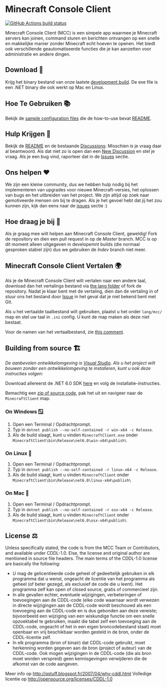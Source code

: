 Minecraft Console Client
========================

[![GitHub Actions build status](https://github.com/MCCTeam/Minecraft-Console-Client/actions/workflows/build-and-release.yml/badge.svg)](https://github.com/MCCTeam/Minecraft-Console-Client/releases/latest)

Minecraft Console Client (MCC) is een simpele app waarmee je Minecraft servers kan joinen, command sturen en berichten ontvangen op een snelle en makkelijke manier zonder Minecraft echt hoeven te openen. Het biedt ook verschillende geautomatiseerde functies die je kan aanzetten voor administratie en andere dingen.

## Download 🔽

Krijg het binary bestand van onze laatste [development build](https://github.com/MCCTeam/Minecraft-Console-Client/releases/latest).
De exe file is een .NET binary die ook werkt op Mac en Linux.

## Hoe Te Gebruiken  📚

Bekijk de [sample configuration files](MinecraftClient/config/) die de how-to-use bevat [README](https://github.com/MCCTeam/Minecraft-Console-Client/tree/master/MinecraftClient/config#minecraft-console-client-user-manual).

## Hulp Krijgen 🙋

Bekijk de [README](https://github.com/MCCTeam/Minecraft-Console-Client/tree/master/MinecraftClient/config#minecraft-console-client-user-manual) en de bestaande [Discussions](https://github.com/MCCTeam/Minecraft-Console-Client/discussions): Misschien is je vraag daar al beantwoord. Als dat niet zo is open dan een [New Discussion](https://github.com/MCCTeam/Minecraft-Console-Client/discussions/new) en stel je vraag. Als je een bug vind, raporteer dat in de [Issues](https://github.com/MCCTeam/Minecraft-Console-Client/issues) sectie.

## Ons helpen ❤️
 
We zijn een kleine community, dus we hebben hulp nodig bij het implementeren van upgrades voor nieuwe Minecraft-versies, het oplossen van bugs en het uitbreiden van het project. We zijn altijd op zoek naar gemotiveerde mensen om bij te dragen. Als je het gevoel hebt dat jij het zou kunnen zijn, kijk dan eens naar de [issues](https://github.com/MCCTeam/Minecraft-Console-Client/issues?q=is%3Aissue+is%3Aopen+label%3Awaiting-for%3Acontributor) sectie :)

## Hoe draag je bij 📝

Als je graag mee wilt helpen aan Minecraft Console Client, geweldig! Fork de repository en dien een pull request in op de *Master* branch. MCC is op dit moment alleen uitgegeven in developemnt builds (die normaal gesproken stabiel zijn) dus we gebruiken de *Indev* branch niet meer.

## Minecraft Console Client Vertalen 🌍

Als je de Minecraft Console Client wilt vertalen naar een andere taal, download dan het vertalings bestand via [the lang folder](https://github.com/MCCTeam/Minecraft-Console-Client/tree/master/MinecraftClient/Resources/lang) of fork de repository. Nadat je klaar bent met de vertaling, dien dan de vertaling in of stuur ons het bestand door [Issue](https://github.com/MCCTeam/Minecraft-Console-Client/issues) in het geval dat je niet bekend bent met Git.

Als u het vertaalde taalbestand wilt gebruiken, plaatst u het onder `lang/mcc/` map en stel uw taal in `.ini` config. U kunt de map maken als deze niet bestaat.

Voor de namen van het vertaalbestand, zie [this comment](https://github.com/MCCTeam/Minecraft-Console-Client/pull/1282#issuecomment-711150715).

## Building from source 🏗️

_De aanbevolen ontwikkelomgeving is [Visual Studio](https://visualstudio.microsoft.com/). Als u het project wilt bouwen zonder een ontwikkelomgeving te installeren, kunt u ook deze instructies volgen:_

Download allereerst de .NET 6.0 SDK [here](https://dotnet.microsoft.com/en-us/download) en volg de installatie-instructies.

Bemachtig een [zip of source code](https://github.com/MCCTeam/Minecraft-Console-Client/archive/master.zip), pak het uit en navigeer naar de `MinecraftClient` map.

### On Windows 🪟

1. Open een Terminal / Opdrachtprompt.
2. Typ in `dotnet publish --no-self-contained -r win-x64 -c Release`.
3. Als de build slaagt, kunt u vinden `MinecraftClient.exe` onder `MinecraftClient\bin\Release\net6.0\win-x64\publish\`

### On Linux 🐧

1. Open een Terminal / Opdrachtprompt.
2. Typ in `dotnet publish --no-self-contained -r linux-x64 -c Release`.
3. Als de build slaagt, kunt u vinden `MinecraftClient` onder `MinecraftClient\bin\Release\net6.0\linux-x64\publish\`

### On Mac 🍎

1. Open een Terminal / Opdrachtprompt.
2. Typ in `dotnet publish --no-self-contained -r osx-x64 -c Release`.
3. Als de build slaagt, kunt u vinden `MinecraftClient` onder `MinecraftClient\bin\Release\net6.0\osx-x64\publish\`

## License ⚖️

Unless specifically stated, the code is from the MCC Team or Contributors, and available under CDDL-1.0. Else, the license and original author are mentioned in source file headers.
The main terms of the CDDL-1.0 license are basically the following:

- U mag de gelicentieerde code geheel of gedeeltelijk gebruiken in elk programma dat u wenst, ongeacht de licentie van het programma als geheel (of beter gezegd, als exclusief de code die u leent). Het programma zelf kan open of closed source, gratis of commercieel zijn.
- In alle gevallen echter, eventuele wijzigingen, verbeteringen of toevoegingen aan de CDDL-code (elke code waarnaar wordt verwezen in directe wijzigingen aan de CDDL-code wordt beschouwd als een toevoeging aan de CDDL-code en is dus gebonden aan deze vereiste; bijvoorbeeld een wijziging van een wiskundige functie om een snelle opzoektabel te gebruiken, maakt die tabel zelf een toevoeging aan de CDDL-code,  ongeacht of het in een eigen broncodebestand staat) moet openbaar en vrij beschikbaar worden gesteld in de bron, onder de CDDL-licentie zelf.
- In elk programma (bron of binair) dat CDDL-code gebruikt, moet herkenning worden gegeven aan de bron (project of auteur) van de CDDL-code. Ook mogen wijzigingen in de CDDL-code (die als bron moet worden verspreid) geen kennisgevingen verwijderen die de afkomst van de code aangeven.

Meer info op http://qstuff.blogspot.fr/2007/04/why-cddl.html
Volledige licentie op http://opensource.org/licenses/CDDL-1.0
